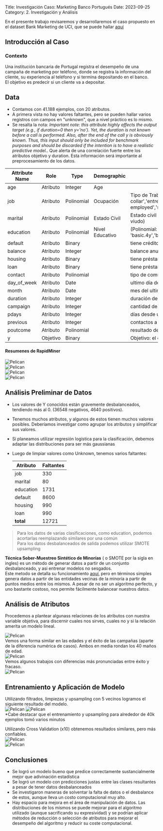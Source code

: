 Title: Investigación Caso: Marketing Banco Portugués
Date: 2023-09-25
Category: 2. Investigación y Análisis



En el presente trabajo revisaremos y desarrollaremos el caso propuesto en el dataset Bank Marketing de UCI, que se puede hallar [aquí](https://archive.ics.uci.edu/dataset/222/bank+marketing)

## Introducción al Caso  
### Contexto  
Una institución bancaria de Portugal registra el desempeño de una campaña de marketing por teléfono, donde se registra la información del cliente, su experiencia al teléfono y si termina depositando en el banco.  
El objetivo es predecir si un cliente va a depositar.   

## Data  

- Contamos con 41.188 ejemplos, con 20 atributos.  
- A primera vista no hay valores faltantes, pero se pueden hallar varios registros con campos en "unknown", que a nivel práctico es lo mismo.  
- Se resalta la nota: *Important note:  this attribute highly affects the output target (e.g., if duration=0 then y='no'). Yet, the duration is not known before a call is performed. Also, after the end of the call y is obviously known. Thus, this input should only be included for benchmark purposes and should be discarded if the intention is to have a realistic predictive model.*. Que alerta de una correlación fuerte entre los atributos objetivo y duration. Esta información será importante al preprocesamiento de los datos.


<table>
<thead>
<tr>
    <th>Attribute Name</th><th>Role</th><th>Type</th><th>Demographic</th><th>Description</th><th>Units</th><th>Missing Values</th>
</tr>
</thead> 
<tbody><tr><td>age</td><td>Atributo</td><td>Integer</td><td>Age</td><td></td><td></td><td>false</td> </tr><tr><td>job</td><td>Atributo</td><td>Polinomial</td><td>Ocupación</td><td>Tipo de Trabajo (Polinomial: 'admin.','blue-collar','entrepreneur','housemaid','management','retired','self-employed','services','student','technician','unemployed','unknown')</td><td></td><td>false</td> </tr><tr><td>marital</td><td>Atributo</td><td>Polinomial</td><td>Estado Civil</td><td>Estado civil (Polinomial: 'divorced','married','single','unknown'; note: 'divorced' representa divorciado y viudo)</td><td></td><td>false</td> </r><tr><td>education</td><td>Atributo</td><td>Polinomial</td><td>Nivel Educativo</td><td>(Polinomial: 'basic.4y','basic.6y','basic.9y','high.school','illiterate','professional.course','university.degree','unknown')</td><td></td><td>false</td> </tr><tr><td>default</td><td>Atributo</td><td>Binary</td><td></td><td>tiene crédito en default?</td><td></td><td>false</td> </tr><tr><td>balance</td><td>Atributo</td><td>Integer</td><td></td><td>balance anual promedio</td><td>euros</td><td>false</td> </tr><tr><td>housing</td><td>Atributo</td><td>Binary</td><td></td><td>tiene préstamo hipotecario?</td><td></td><td>false</td> </tr><tr><td>loan</td><td>Atributo</td><td>Binary</td><td></td><td>tiene préstamo personal?</td><td></td><td>false</td> </tr><tr><td>contact</td><td>Atributo</td><td>Polinomial</td><td></td><td>tipo de comunicación (Polinomial: 'cellular','telephone') </td><td></td><td>true</td> </tr><tr><td>day_of_week</td><td>Atributo</td><td>Date</td><td></td><td>ultimo día de contacto de la semana</td><td></td><td>false</td> </tr><tr><td>month</td><td>Atributo</td><td>Date</td><td></td><td>mes del ultimo contacto (Polinomial: 'jan', 'feb', 'mar', ..., 'nov', 'dec')</td><td></td><td>false</td> </tr><tr><td>duration</td><td>Atributo</td><td>Integer</td><td></td><td> duración del último contacto. </td><td></td><td>false</td> </tr><tr><td>campaign</td><td>Atributo</td><td>Integer</td><td></td><td>cantidad de veces que se contacto al cliente en esta campaña ( numérico, incluye ultima llamada)</td><td></td><td>false</td> </tr><tr><td>pdays</td><td>Atributo</td><td>Integer</td><td></td><td>días desde último contacto (-1 si no se contacto)</td><td></td><td>true</td> </tr><tr><td>previous</td><td>Atributo</td><td>Integer</td><td></td><td>contactos a este cliente previo a la campaña</td><td></td><td>false</td> </tr><tr><td>poutcome</td><td>Atributo</td><td>Polinomial</td><td></td><td>resultado de campaña pasada (Polinomial: 'failure','nonexistent','success')</td><td></td><td>true</td> </tr><tr><td>y</td><td>Objetivo</td><td>Binary</td><td></td><td>Objetivo: el cliente depositó?</td><td></td><td>false</td> </tr></tbody>
</table>


#### Resumenes de RapidMiner  
![Pelican](../../images/ut3banking/image-1.png)  
![Pelican](../../images/ut3banking/image.png)  
![Pelican](../../images/ut3banking/image-2.png)  
![Pelican](../../images/ut3banking/image-3.png)

## Análisis Preliminar de Datos  
- Los valores de Y conocidos están gravemente desbalanceados, tendiendo más al 0.  (36548 negativos, 4640 positivos).  
- Tenemos muchos atributos, y algunos de estos tienen muchos valores posibles. Deberíamos investigar como agrupar los atributos y simplificar sus valores.  
- Si planeamos utilizar regresión logística para la clasificación, debemos adaptar las distribuciones para ser más gaussianas  
- Luego de limpiar valores como Unknown, tenemos varios faltantes:  

    |**Atributo**|**Faltantes**|
    |---|---|
    |job|330|
    |marital|80|
    |education|1731|
    |default|8600|
    |housing|990|
    |loan|990|
    |**total**|12721|  




> Para los datos de varias clasificaciones, como education, podemos acortarlas reemplazando similares por una común    
> Para los datos desbalanceados de salida podemos utilizar SMOTE upsampling    


**Técnica Sober-Muestreo Sintético de Minorías** ( o SMOTE por la sigla en ingles) es un método de generar datos a partir de un conjunto desbalanceado, y asi entrenar modelos no sesgados.  
Este metodo se detalla su funcionamiento [aquí](https://www.sciencedirect.com/science/article/abs/pii/S0020025519306838), pero en términos simples genera datos a partir de las entidades vecinas de la minoría a partir de puntos medios entre los mismos. A pesar de no ser un algoritmo perfecto, y uno bastante costoso, nos permite fácilmente balancear nuestros datos.  

## Análisis de Atributos  
Procedemos a plantear algunass relaciones de los atributos con nuestra variable objetiva, para discernir cuales nos sirves, cuales no y si la relación amerita un modelo lineal.

![Pelican](../../images/ut3banking/imageb.png)  
Vemos una forma similar en las edades y el éxito de las campañas (aparte de la diferencia numérica de casos). Ambos en media rondan los 40 maños de edad.  
![Pelican](../../images/ut3banking/image-1b.png)  
Vemos algunos trabajos con diferencias más pronunciadas entre éxito y fracaso.  
![Pelican](../../images/ut3banking/image-2b.png)  


## Entrenamiento y Aplicación de Modelo  
Utilizando filtrados, limpiezas y upsampling con 5 vecinos logramos el siguiente resultado del modelo.  
![Pelican](../../images/ut3banking/image-5b.png)
![Pelican](../../images/ut3banking/image-4b.png)  
*Cabe destacar que el entrenamiento y upsampling para alrededor de 40k ejemplos tomó varios minutos

Utilizando Cross Validation (x10) obtenemos resultados similares, pero más confiables.  
![Pelican](../../images/ut3banking/imagec.png)  
![Pelican](../../images/ut3banking/image-1c.png)

## Conclusiones  
- Se logró un modelo bueno que predice correctamente sustancialmente mejor que adivinación estadística  
- Se logró un modelo con predicciones justas entre las clases resultantes a pesar de tener datos desbalanceados  
- Se investigaron maneras de solventar la falta de datos o el desbalance de estos, aunque lleva un costo computacional muy alto.  
- Hay espacio para mejora en el área de manipulación de datos. Las distribuciones de los mismos se puede mejorar para el algoritmo utilizado (aunque sacrificando su expresividad) y se podrían aplicar métodos de reducción o selección de atributos para mejorar el desempeño del algoritmo y reducir su coste computacional.  
